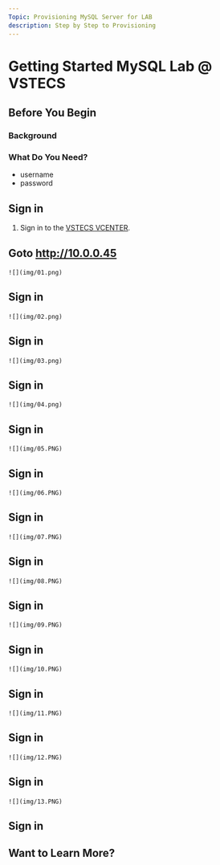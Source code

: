 ```yaml
---
Topic: Provisioning MySQL Server for LAB 
description: Step by Step to Provisioning
---
```

# Getting Started MySQL Lab @ VSTECS #

## Before You Begin ##

### Background ###

### What Do You Need? ###
* username
* password 

## Sign in ##
1. Sign in to the [VSTECS VCENTER](https://10.0.0.45/websso/SAML2/SSO/vstecs.local?SAMLRequest=zVRdb5swFH3fr0B%2BBwMhW2KFVFmzapXalZVsmvYyGbhJLBk78zWQ%2FvsZkmxR11V5nHiz7j33fInZ%0A1b6WXgsGhVYpiYKQeKBKXQm1ScmX1Y0%2FIVfzNzPktdyxRWO36hF%2BNoDWWyCCsW7tWitsajA5mFaU%0AcKsq2KfEAS3dmFDcDtBba3fIKI3CoP%2BSMe2gQNQ0X9zfxTTPH2iLFkoMpC65JN6NNiUMF1Oy5hKB%0AeLfLlPwYrfl6PCneTsYhn%2FBoCqNknUBRFO%2BmRTKqYjeGGUcULfxZRGwcMbRc2ZTEYTT1o8iP4lU4%0AZqOIjSdBGCbfiZcZbXWp5XuhDg40RjHNUSBTvAZktmQ9XxYHISsOQ8g%2BrlaZnz3kqwGgFRWYT27a%0A2XnSypJkRLyvJ5vj3mZnvEI2GPv6nd2RFJkfYxjUmMsB%2BCkpMv87hUbQHuKURg2WV9zyGT2%2Fdbgc%0A71iv63aZaSnKJ28hpe6uDXDrtFrTwBBaze3rdPoXUfnrYZTtelNc8MoSL896%2FM8Nl2ItwLxUmn%2FQ%0APbczvtRPepTFXIMr0RuE5zAXm%2Foc5QjSupWDBKegrTtuICh1TbHcQs2RcmuNPwBT18iYhgn9sHdG%0A9B3Bk6A9it8YXdcF3SjQZuMWwoh%2Bu7%2FLByxfDNUuXQBuntmnnQukP88eQUHHCwkr9%2FaC4P%2BI6hIk%0AbM6p0ufhzE%2BlPP8PzX8B&SigAlg=http%3A%2F%2Fwww.w3.org%2F2001%2F04%2Fxmldsig-more%23rsa-sha256&Signature=CRPgGbiottSyxxbO89wy0Bjtu317IQJcJAx9vCGNlE9gw2G1NgWtaOkyckALiYqCnl6B8R35iLUY%0AyLZRjD8AmoCU7XA3LZN7HJNeFkJEvNcFHtyYio8XZPPLMfK3SwIEZfihvYRJ5CX7q2xi8FVyVXfe%0A5wFctBLiolC%2Fp8vp6wCsG1XgqWXwAbuq9XneRTZorrX9NVEKBnrH%2BXkcGXNTygpEPDAIl%2FDKpYDN%0APZfXSwvS0I5oDC1X4Iv%2B%2Bt1Qt3A5ALPc2Js3t07RC1Ud%2BNP71AZ7kt5bT3eRBSJjRAXsvtp%2B%2FFQf%0AxpqIzhnM864DmjnCvnEsK%2Bf3wLlKxlOnnKiSiw%3D%3D).

## Goto http://10.0.0.45 ## 
    ![](img/01.png)
## Sign in ## 
    ![](img/02.png)
## Sign in ## 
    ![](img/03.png)
## Sign in ## 
    ![](img/04.png)
## Sign in ## 
    ![](img/05.PNG)
## Sign in ## 
    ![](img/06.PNG)
## Sign in ##   
    ![](img/07.PNG)
## Sign in ##   
    ![](img/08.PNG)
## Sign in ##   
    ![](img/09.PNG)
## Sign in ##   
    ![](img/10.PNG)
## Sign in ##   
    ![](img/11.PNG)
## Sign in ##   
    ![](img/12.PNG)
## Sign in ##   
    ![](img/13.PNG)
## Sign in ##   


## Want to Learn More? ##
